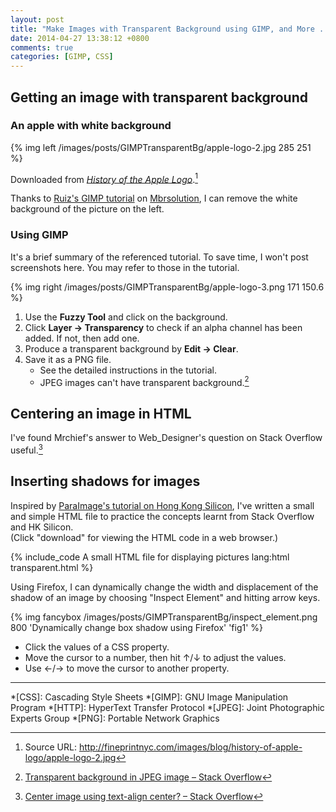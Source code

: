 ```yaml
---
layout: post
title: "Make Images with Transparent Background using GIMP, and More ..."
date: 2014-04-27 13:38:12 +0800
comments: true
categories: [GIMP, CSS]
---
```


Getting an image with transparent background
---

### An apple with white background

{% img left /images/posts/GIMPTransparentBg/apple-logo-2.jpg 285 251 %}

Downloaded from [*History of the Apple Logo*][apple_logo].[^1]

Thanks to [Ruiz's GIMP tutorial][gimp_tutorial] on
[Mbrsolution][mbrsolution], I can remove the white background of the
picture on the left.

### Using GIMP

It's a brief summary of the referenced tutorial.  To save time, I
won't post screenshots here.  You may refer to those in the tutorial.

{% img right /images/posts/GIMPTransparentBg/apple-logo-3.png 171 150.6 %}

1. Use the **Fuzzy Tool** and click on the background.
2. Click **Layer → Transparency** to check if an alpha channel has
been added.  If not, then add one.
3. Produce a transparent background by **Edit → Clear**.
4. Save it as a PNG file.
    - See the detailed instructions in the tutorial.
    - JPEG images can't have transparent background.[^2]

<!-- more -->

Centering an image in HTML
---

I've found Mrchief's answer to Web_Designer's question on Stack
Overflow useful.[^3]

Inserting shadows for images
---

Inspired by [ParaImage's tutorial on Hong Kong Silicon][hksilicon],
I've written a small and simple HTML file to practice the concepts
learnt from Stack Overflow and HK Silicon.  
(Click "download" for viewing the HTML code in a web browser.)

{% include_code A small HTML file for displaying pictures lang:html transparent.html %} 

Using Firefox, I can dynamically change the width and displacement of
the shadow of an image by choosing "Inspect Element" and hitting arrow
keys.

{% img fancybox /images/posts/GIMPTransparentBg/inspect_element.png 800 'Dynamically change box shadow using Firefox' 'fig1' %}

- Click the values of a CSS property.
- Move the cursor to a number, then hit ↑/↓ to adjust the values.
- Use ←/→ to move the cursor to another property.

---
[^1]:
    Source URL:
    <http://fineprintnyc.com/images/blog/history-of-apple-logo/apple-logo-2.jpg>

[^2]:
    [Transparent background in JPEG image – Stack Overflow][so16906144]

[^3]:
    [Center image using text-align center? – Stack Overflow][so7055393]

[gimp_tutorial]: http://mbrsolution.com/tutorial/gimp-tutorial-how-to-make-an-image-background-transparent.php
[mbrsolution]: http://mbrsolution.com/
[apple_logo]: http://fineprintnyc.com/blog/history-of-the-apple-logo
[hksilicon]: http://www.hksilicon.com/kb/articles/4690/CSS3-box-shadow
[so16906144]: http://stackoverflow.com/q/16906144
[so7055393]: http://stackoverflow.com/q/7055393

*[CSS]: Cascading Style Sheets
*[GIMP]: GNU Image Manipulation Program
*[HTTP]: HyperText Transfer Protocol
*[JPEG]: Joint Photographic Experts Group
*[PNG]: Portable Network Graphics
